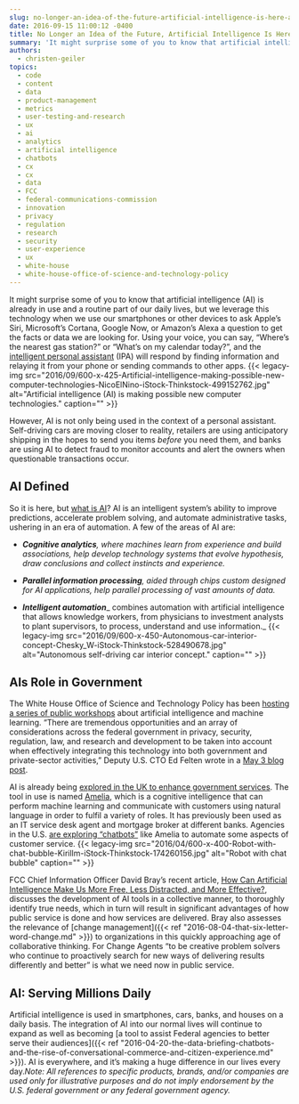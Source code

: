 ```yaml
---
slug: no-longer-an-idea-of-the-future-artificial-intelligence-is-here-and-you-are-probably-already-using-it
date: 2016-09-15 11:00:12 -0400
title: No Longer an Idea of the Future, Artificial Intelligence Is Here and You Are Probably Already Using It
summary: 'It might surprise some of you to know that artificial intelligence (AI) is already in use and a routine part of our daily lives, but we leverage this technology when we use our smartphones or other devices to ask Apple&#8217;s Siri, Microsoft&#8217;s Cortana, Google Now, or Amazon’s Alexa a question to get the facts or data we'
authors:
  - christen-geiler
topics:
  - code
  - content
  - data
  - product-management
  - metrics
  - user-testing-and-research
  - ux
  - ai
  - analytics
  - artificial intelligence
  - chatbots
  - cx
  - cx
  - data
  - FCC
  - federal-communications-commission
  - innovation
  - privacy
  - regulation
  - research
  - security
  - user-experience
  - ux
  - white-house
  - white-house-office-of-science-and-technology-policy
---
```


It might surprise some of you to know that artificial intelligence (AI) is already in use and a routine part of our daily lives, but we leverage this technology when we use our smartphones or other devices to ask Apple&#8217;s Siri, Microsoft&#8217;s Cortana, Google Now, or Amazon’s Alexa a question to get the facts or data we are looking for. Using your voice, you can say, “Where’s the nearest gas station?” or “What’s on my calendar today?”, and the [intelligent personal assistant](https://en.wikipedia.org/wiki/Intelligent_personal_assistant) (IPA) will respond by finding information and relaying it from your phone or sending commands to other apps. {{< legacy-img src="2016/09/600-x-425-Artificial-intelligence-making-possible-new-computer-technologies-NicoElNino-iStock-Thinkstock-499152762.jpg" alt="Artificial intelligence (AI) is making possible new computer technologies." caption="" >}} 

However, AI is not only being used in the context of a personal assistant. Self-driving cars are moving closer to reality, retailers are using anticipatory shipping in the hopes to send you items _before_ you need them, and banks are using AI to detect fraud to monitor accounts and alert the owners when questionable transactions occur.

## AI Defined

So it is here, but [what is AI](http://dupress.com/articles/what-is-cognitive-technology/)? AI is an intelligent system’s ability to improve predictions, accelerate problem solving, and automate administrative tasks, ushering in an era of automation. A few of the areas of AI are:

  * **_Cognitive analytics_**_, where machines learn from experience and build associations, help develop technology systems that evolve hypothesis, draw conclusions and collect instincts and experience._

  * **_Parallel information processing_**_, aided through chips custom designed for AI applications, help parallel processing of vast amounts of data._ 

  * **_Intelligent automation_**_ combines automation with artificial intelligence that allows knowledge workers, from physicians to investment analysts to plant supervisors, to process, understand and use information._ {{< legacy-img src="2016/09/600-x-450-Autonomous-car-interior-concept-Chesky_W-iStock-Thinkstock-528490678.jpg" alt="Autonomous self-driving car interior concept." caption="" >}} 

## AIs Role in Government

The White House Office of Science and Technology Policy has been [hosting a series of public workshops](https://www.whitehouse.gov/webform/rfi-preparing-future-artificial-intelligence) about artificial intelligence and machine learning. &#8220;There are tremendous opportunities and an array of considerations across the federal government in privacy, security, regulation, law, and research and development to be taken into account when effectively integrating this technology into both government and private-sector activities,&#8221; Deputy U.S. CTO Ed Felten wrote in a [May 3 blog post](https://www.whitehouse.gov/blog/2016/05/03/preparing-future-artificial-intelligence).

AI is already being [explored in the UK to enhance government services](http://www.cnbc.com/2016/06/16/ai-will-soon-provide-government-services.html). The tool in use is named [Amelia](http://www.ipsoft.com/amelia/), which is a cognitive intelligence that can perform machine learning and communicate with customers using natural language in order to fulfil a variety of roles. It has previously been used as an IT service desk agent and mortgage broker at different banks. Agencies in the U.S. [are exploring &#8220;chatbots&#8221;](http://www.nextgov.com/emerging-tech/emerging-tech-blog/2016/08/frequently-automated-questions-ai-future-faq/131186/?oref=ng-HPriver) like Amelia to automate some aspects of customer service. {{< legacy-img src="2016/04/600-x-400-Robot-with-chat-bubble-Kirillm-iStock-Thinkstock-174260156.jpg" alt="Robot with chat bubble" caption="" >}} 

FCC Chief Information Officer David Bray&#8217;s recent article, [How Can Artificial Intelligence Make Us More Free, Less Distracted, and More Effective?](https://www.linkedin.com/pulse/how-can-artificial-intelligence-make-us-more-free-less-bray-phd), discusses the development of AI tools in a collective manner, to thoroughly identify true needs, which in turn will result in significant advantages of how public service is done and how services are delivered. Bray also assesses the relevance of [change management]({{< ref "2016-08-04-that-six-letter-word-change.md" >}}) to organizations in this quickly approaching age of collaborative thinking. For Change Agents &#8220;to be creative problem solvers who continue to proactively search for new ways of delivering results differently and better&#8221; is what we need now in public service.

## AI: Serving Millions Daily

Artificial intelligence is used in smartphones, cars, banks, and houses on a daily basis. The integration of AI into our normal lives will continue to expand as well as becoming [a tool to assist Federal agencies to better serve their audiences]({{< ref "2016-04-20-the-data-briefing-chatbots-and-the-rise-of-conversational-commerce-and-citizen-experience.md" >}}). AI is everywhere, and it’s making a huge difference in our lives every day._Note: All references to specific products, brands, and/or companies are used only for illustrative purposes and do not imply endorsement by the U.S. federal government or any federal government agency._